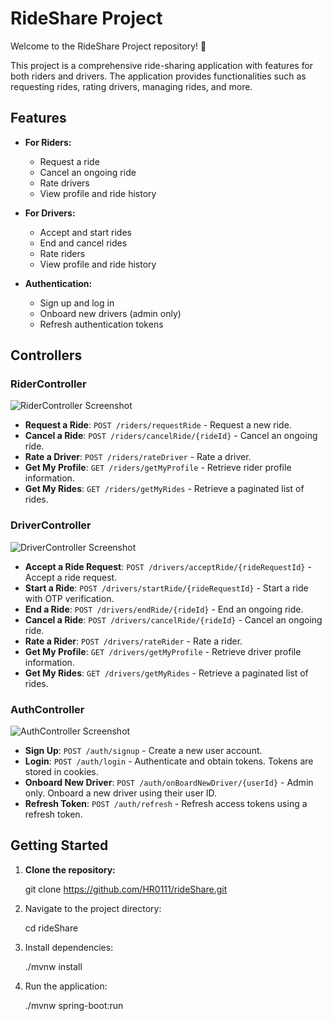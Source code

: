 # RideShare Project

Welcome to the RideShare Project repository! 🚖

This project is a comprehensive ride-sharing application with features for both riders and drivers. The application provides functionalities such as requesting rides, rating drivers, managing rides, and more.

## Features

- **For Riders:**
  - Request a ride
  - Cancel an ongoing ride
  - Rate drivers
  - View profile and ride history

- **For Drivers:**
  - Accept and start rides
  - End and cancel rides
  - Rate riders
  - View profile and ride history

- **Authentication:**
  - Sign up and log in
  - Onboard new drivers (admin only)
  - Refresh authentication tokens

## Controllers

### RiderController

![RiderController Screenshot](C:\Users\heman\OneDrive\Pictures\Screenshots/riderController.png)

- **Request a Ride**: `POST /riders/requestRide` - Request a new ride.
- **Cancel a Ride**: `POST /riders/cancelRide/{rideId}` - Cancel an ongoing ride.
- **Rate a Driver**: `POST /riders/rateDriver` - Rate a driver.
- **Get My Profile**: `GET /riders/getMyProfile` - Retrieve rider profile information.
- **Get My Rides**: `GET /riders/getMyRides` - Retrieve a paginated list of rides.

### DriverController

![DriverController Screenshot](C:\Users\heman\OneDrive\Pictures\Screenshots/driverController.png)

- **Accept a Ride Request**: `POST /drivers/acceptRide/{rideRequestId}` - Accept a ride request.
- **Start a Ride**: `POST /drivers/startRide/{rideRequestId}` - Start a ride with OTP verification.
- **End a Ride**: `POST /drivers/endRide/{rideId}` - End an ongoing ride.
- **Cancel a Ride**: `POST /drivers/cancelRide/{rideId}` - Cancel an ongoing ride.
- **Rate a Rider**: `POST /drivers/rateRider` - Rate a rider.
- **Get My Profile**: `GET /drivers/getMyProfile` - Retrieve driver profile information.
- **Get My Rides**: `GET /drivers/getMyRides` - Retrieve a paginated list of rides.

### AuthController

![AuthController Screenshot](C:\Users\heman\OneDrive\Pictures\Screenshots/authController.png)

- **Sign Up**: `POST /auth/signup` - Create a new user account.
- **Login**: `POST /auth/login` - Authenticate and obtain tokens. Tokens are stored in cookies.
- **Onboard New Driver**: `POST /auth/onBoardNewDriver/{userId}` - Admin only. Onboard a new driver using their user ID.
- **Refresh Token**: `POST /auth/refresh` - Refresh access tokens using a refresh token.

## Getting Started

1. **Clone the repository:**

   git clone https://github.com/HR0111/rideShare.git

2. Navigate to the project directory:
   
   cd rideShare

3. Install dependencies:

   ./mvnw install
  
4. Run the application:

   ./mvnw spring-boot:run
